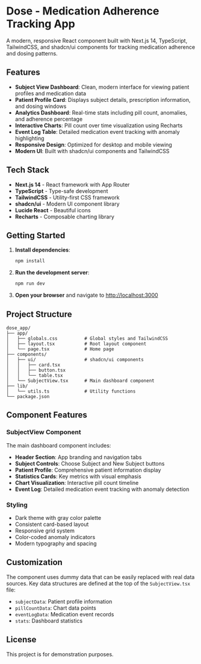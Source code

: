 # Dose - Medication Adherence Tracking App

A modern, responsive React component built with Next.js 14, TypeScript, TailwindCSS, and shadcn/ui components for tracking medication adherence and dosing patterns.

## Features

- **Subject View Dashboard**: Clean, modern interface for viewing patient profiles and medication data
- **Patient Profile Card**: Displays subject details, prescription information, and dosing windows
- **Analytics Dashboard**: Real-time stats including pill count, anomalies, and adherence percentage
- **Interactive Charts**: Pill count over time visualization using Recharts
- **Event Log Table**: Detailed medication event tracking with anomaly highlighting
- **Responsive Design**: Optimized for desktop and mobile viewing
- **Modern UI**: Built with shadcn/ui components and TailwindCSS

## Tech Stack

- **Next.js 14** - React framework with App Router
- **TypeScript** - Type-safe development
- **TailwindCSS** - Utility-first CSS framework
- **shadcn/ui** - Modern UI component library
- **Lucide React** - Beautiful icons
- **Recharts** - Composable charting library

## Getting Started

1. **Install dependencies**:
   ```bash
   npm install
   ```

2. **Run the development server**:
   ```bash
   npm run dev
   ```

3. **Open your browser** and navigate to [http://localhost:3000](http://localhost:3000)

## Project Structure

```
dose_app/
├── app/
│   ├── globals.css          # Global styles and TailwindCSS
│   ├── layout.tsx           # Root layout component
│   └── page.tsx             # Home page
├── components/
│   ├── ui/                  # shadcn/ui components
│   │   ├── card.tsx
│   │   ├── button.tsx
│   │   └── table.tsx
│   └── SubjectView.tsx      # Main dashboard component
├── lib/
│   └── utils.ts             # Utility functions
└── package.json
```

## Component Features

### SubjectView Component

The main dashboard component includes:

- **Header Section**: App branding and navigation tabs
- **Subject Controls**: Choose Subject and New Subject buttons
- **Patient Profile**: Comprehensive patient information display
- **Statistics Cards**: Key metrics with visual emphasis
- **Chart Visualization**: Interactive pill count timeline
- **Event Log**: Detailed medication event tracking with anomaly detection

### Styling

- Dark theme with gray color palette
- Consistent card-based layout
- Responsive grid system
- Color-coded anomaly indicators
- Modern typography and spacing

## Customization

The component uses dummy data that can be easily replaced with real data sources. Key data structures are defined at the top of the `SubjectView.tsx` file:

- `subjectData`: Patient profile information
- `pillCountData`: Chart data points
- `eventLogData`: Medication event records
- `stats`: Dashboard statistics

## License

This project is for demonstration purposes.
